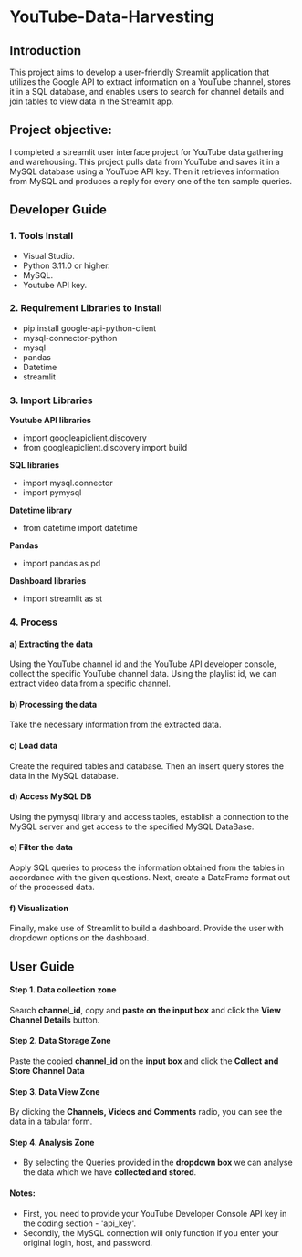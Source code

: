 # YouTube-Data-Harvesting
## Introduction
This project aims to develop a user-friendly Streamlit application that utilizes the Google API to extract information on a YouTube channel, stores it in a SQL database, and enables users to search for channel details and join tables to view data in the Streamlit app.
## Project objective:
I completed a streamlit user interface project for YouTube data gathering and warehousing. This project pulls data from YouTube and saves it in a MySQL database using a YouTube API key. Then it retrieves information from MySQL and produces a reply for every one of the ten sample queries. 
## Developer Guide 

### 1. Tools Install

* Visual Studio.
* Python 3.11.0 or higher.
* MySQL.
* Youtube API key.

### 2. Requirement Libraries to Install

* pip install google-api-python-client
* mysql-connector-python
* mysql
* pandas
* Datetime
* streamlit

### 3. Import Libraries
**Youtube API libraries**
* import googleapiclient.discovery
* from googleapiclient.discovery import build

**SQL libraries**
* import mysql.connector
* import pymysql

**Datetime library**
* from datetime import datetime

**Pandas**
* import pandas as pd

**Dashboard libraries**
* import streamlit as st

### 4. Process
#### a) Extracting the data

Using the YouTube channel id and the YouTube API developer console, collect the specific YouTube channel data. Using the playlist id, we can extract video data from a specific channel.

#### b) Processing the data

Take the necessary information from the extracted data.

#### c) Load  data 

Create the required tables and database. Then an insert query stores the data in the MySQL database.

#### d) Access MySQL DB 

Using the pymysql library and access tables, establish a connection to the MySQL server and get access to the specified MySQL DataBase.

#### e) Filter the data

Apply SQL queries to process the information obtained from the tables in accordance with the given questions. Next, create a DataFrame format out of the processed data.

#### f) Visualization 

Finally, make use of Streamlit to build a dashboard. Provide the user with dropdown options on the dashboard.

## User Guide

#### Step 1. Data collection zone

Search **channel_id**, copy and **paste on the input box** and click the **View Channel Details** button.

#### Step 2. Data Storage Zone

Paste the copied **channel_id** on the **input box** and click the **Collect and Store Channel Data**

#### Step 3. Data View Zone

By clicking the **Channels, Videos and Comments** radio, you can see the data in a tabular form.

#### Step 4. Analysis Zone

* By selecting the Queries provided in the **dropdown box** we can analyse the data which we have **collected and stored**. 

#### Notes:
* First, you need to provide your YouTube Developer Console API key in the coding section - 'api_key'.
* Secondly, the MySQL connection will only function if you enter your original login, host, and password.
